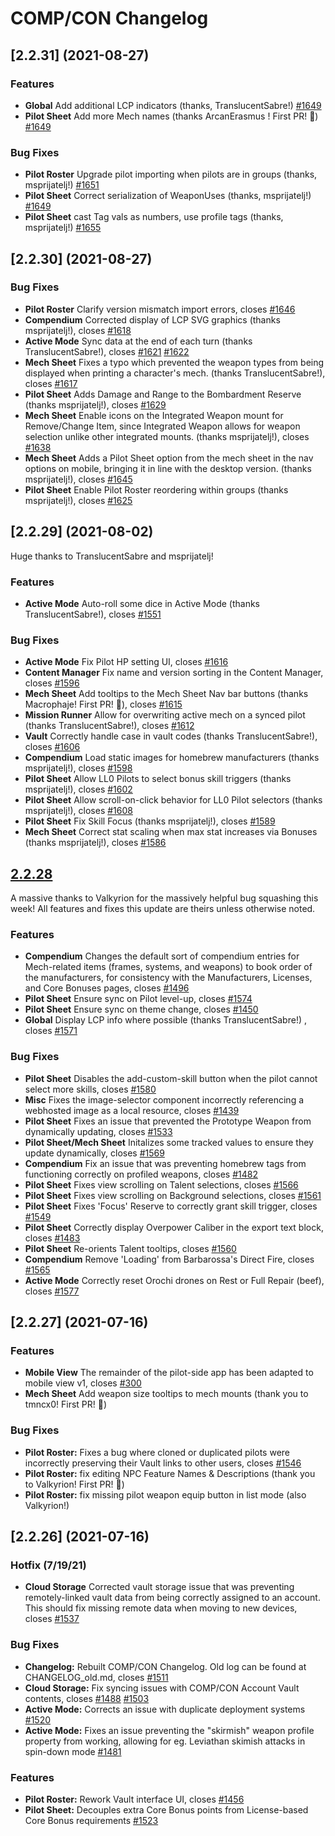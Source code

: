 # COMP/CON Changelog
## [2.2.31] (2021-08-27)

### Features
* **Global** Add additional LCP indicators (thanks, TranslucentSabre!) [#1649](https://github.com/massif-press/compcon/issues/1649)
* **Pilot Sheet** Add more Mech names (thanks ArcanErasmus ! First PR! 🎉) [#1649](https://github.com/massif-press/compcon/issues/1649)

### Bug Fixes

* **Pilot Roster** Upgrade pilot importing when pilots are in groups (thanks, msprijatelj!) [#1651](https://github.com/massif-press/compcon/issues/1651)
* **Pilot Sheet** Correct serialization of WeaponUses (thanks, msprijatelj!) [#1649](https://github.com/massif-press/compcon/issues/1649)
* **Pilot Sheet** cast Tag vals as numbers, use profile tags (thanks, msprijatelj!) [#1655](https://github.com/massif-press/compcon/issues/1655)


## [2.2.30] (2021-08-27)

### Bug Fixes

* **Pilot Roster** Clarify version mismatch import errors, closes [#1646](https://github.com/massif-press/compcon/issues/1646)
* **Compendium** Corrected display of LCP SVG graphics (thanks msprijatelj!), closes [#1618](https://github.com/massif-press/compcon/issues/1618)
* **Active Mode** Sync data at the end of each turn (thanks TranslucentSabre!), closes [#1621](https://github.com/massif-press/compcon/issues/1621) [#1622](https://github.com/massif-press/compcon/issues/1622)
* **Mech Sheet** Fixes a typo which prevented the weapon types from being displayed when printing a character's mech. (thanks TranslucentSabre!), closes [#1617](https://github.com/massif-press/compcon/issues/1617) 
* **Pilot Sheet** Adds Damage and Range to the Bombardment Reserve (thanks msprijatelj!), closes [#1629](https://github.com/massif-press/compcon/issues/1629) 
* **Mech Sheet** Enable icons on the Integrated Weapon mount for Remove/Change Item, since Integrated Weapon allows for weapon selection unlike other integrated mounts. (thanks msprijatelj!), closes [#1638](https://github.com/massif-press/compcon/issues/1638) 
* **Mech Sheet** Adds a Pilot Sheet option from the mech sheet in the nav options on mobile, bringing it in line with the desktop version. (thanks msprijatelj!), closes [#1645](https://github.com/massif-press/compcon/issues/1645) 
* **Pilot Sheet** Enable Pilot Roster reordering within groups (thanks msprijatelj!), closes [#1625](https://github.com/massif-press/compcon/issues/1625) 

## [2.2.29] (2021-08-02)

Huge thanks to TranslucentSabre and msprijatelj!

### Features

* **Active Mode** Auto-roll some dice in Active Mode (thanks TranslucentSabre!), closes [#1551](https://github.com/massif-press/compcon/issues/1551)

### Bug Fixes

* **Active Mode** Fix Pilot HP setting UI, closes [#1616](https://github.com/massif-press/compcon/issues/1616)
* **Content Manager** Fix name and version sorting in the Content Manager, closes [#1596](https://github.com/massif-press/compcon/issues/1596)
* **Mech Sheet** Add tooltips to the Mech Sheet Nav bar buttons (thanks Macrophaje! First PR! 🎉), closes [#1615](https://github.com/massif-press/compcon/issues/1615)
* **Mission Runner** Allow for overwriting active mech on a synced pilot (thanks TranslucentSabre!), closes [#1612](https://github.com/massif-press/compcon/issues/1612)
* **Vault** Correctly handle case in vault codes (thanks TranslucentSabre!), closes [#1606](https://github.com/massif-press/compcon/issues/1606)
* **Compendium** Load static images for homebrew manufacturers (thanks msprijatelj!), closes [#1598](https://github.com/massif-press/compcon/issues/1598)
* **Pilot Sheet** Allow LL0 Pilots to select bonus skill triggers (thanks msprijatelj!), closes [#1602](https://github.com/massif-press/compcon/issues/1602)
* **Pilot Sheet** Allow scroll-on-click behavior for LL0 Pilot selectors (thanks msprijatelj!), closes [#1608](https://github.com/massif-press/compcon/issues/1608)
* **Pilot Sheet** Fix Skill Focus (thanks msprijatelj!), closes [#1589](https://github.com/massif-press/compcon/issues/1589)
* **Mech Sheet** Correct stat scaling when max stat increases via Bonuses (thanks msprijatelj!), closes [#1586](https://github.com/massif-press/compcon/issues/1586)


## [2.2.28](2021-08-02)

A massive thanks to Valkyrion for the massively helpful bug squashing this week! All features and fixes this update are theirs unless otherwise noted.

### Features

* **Compendium** Changes the default sort of compendium entries for Mech-related items (frames, systems, and weapons) to book order of the manufacturers, for consistency with the Manufacturers, Licenses, and Core Bonuses pages, closes [#1496](https://github.com/massif-press/compcon/issues/1496)
* **Pilot Sheet** Ensure sync on Pilot level-up, closes [#1574](https://github.com/massif-press/compcon/issues/1574)
* **Pilot Sheet** Ensure sync on theme change, closes [#1450](https://github.com/massif-press/compcon/issues/1450)
* **Global** Display LCP info where possible (thanks TranslucentSabre!) , closes [#1571](https://github.com/massif-press/compcon/issues/1571)

### Bug Fixes

* **Pilot Sheet** Disables the add-custom-skill button when the pilot cannot select more skills, closes [#1580](https://github.com/massif-press/compcon/issues/1580)
* **Misc** Fixes the image-selector component incorrectly referencing a webhosted image as a local resource, closes [#1439](https://github.com/massif-press/compcon/issues/1439)
* **Pilot Sheet** Fixes an issue that prevented the Prototype Weapon from dynamically updating, closes [#1533](https://github.com/massif-press/compcon/issues/1533)
* **Pilot Sheet/Mech Sheet** Initalizes some tracked values to ensure they update dynamically, closes [#1569](https://github.com/massif-press/compcon/issues/1569)
* **Compendium** Fix an issue that was preventing homebrew tags from functioning correctly on profiled weapons, closes [#1482](https://github.com/massif-press/compcon/issues/1482)
* **Pilot Sheet** Fixes view scrolling on Talent selections, closes [#1566](https://github.com/massif-press/compcon/issues/1566)
* **Pilot Sheet** Fixes view scrolling on Background selections, closes [#1561](https://github.com/massif-press/compcon/issues/1561)
* **Pilot Sheet** Fixes 'Focus' Reserve to correctly grant skill trigger, closes [#1549](https://github.com/massif-press/compcon/issues/1549)
* **Pilot Sheet** Correctly display Overpower Caliber in the export text block, closes [#1483](https://github.com/massif-press/compcon/issues/1483)
* **Pilot Sheet** Re-orients Talent tooltips, closes [#1560](https://github.com/massif-press/compcon/issues/1560)
* **Compendium** Remove 'Loading' from Barbarossa's Direct Fire, closes [#1565](https://github.com/massif-press/compcon/issues/1565)
* **Active Mode** Correctly reset Orochi drones on Rest or Full Repair (beef), closes [#1577](https://github.com/massif-press/compcon/issues/1577)

## [2.2.27] (2021-07-16)

### Features

* **Mobile View** The remainder of the pilot-side app has been adapted to mobile view v1, closes [#300](https://github.com/massif-press/compcon/issues/300)
* **Mech Sheet** Add weapon size tooltips to mech mounts (thank you to tmncx0! First PR! 🎉)

### Bug Fixes

* **Pilot Roster:** Fixes a bug where cloned or duplicated pilots were incorrectly preserving their Vault links to other users, closes [#1546](https://github.com/massif-press/compcon/issues/1546)
* **Pilot Roster:** fix editing NPC Feature Names & Descriptions (thank you to Valkyrion! First PR! 🎉)
* **Pilot Roster:** fix missing pilot weapon equip button in list mode (also Valkyrion!)

## [2.2.26] (2021-07-16)

### Hotfix (7/19/21)

* **Cloud Storage** Corrected vault storage issue that was preventing remotely-linked vault data from being correctly assigned to an account. This should fix missing remote data when moving to new devices, closes [#1537](https://github.com/massif-press/compcon/issues/1537)

### Bug Fixes

* **Changelog:** Rebuilt COMP/CON Changelog. Old log can be found at CHANGELOG_old.md, closes [#1511](https://github.com/massif-press/compcon/issues/1511)
* **Cloud Storage:** Fix syncing issues with COMP/CON Account Vault contents, closes [#1488](https://github.com/massif-press/compcon/issues/1488) [#1503](https://github.com/massif-press/compcon/issues/1503)
* **Active Mode:** Corrects an issue with duplicate deployment systems [#1520](https://github.com/massif-press/compcon/issues/1520) 
* **Active Mode:** Fixes an issue preventing the "skirmish" weapon profile property from working, allowing for eg. Leviathan skimish attacks in spin-down mode [#1481](https://github.com/massif-press/compcon/issues/1481)

### Features

* **Pilot Roster:** Rework Vault interface UI, closes [#1456](https://github.com/massif-press/compcon/issues/1456)
* **Pilot Sheet:** Decouples extra Core Bonus points from License-based Core Bonus requirements [#1523](https://github.com/massif-press/compcon/issues/1523)

